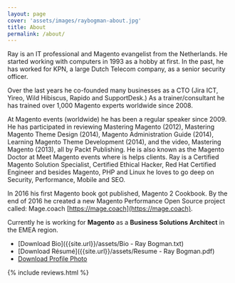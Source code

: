 ```yaml
---
layout: page
cover: 'assets/images/raybogman-about.jpg'
title: About
permalink: /about/
---
```


Ray is an IT professional and Magento evangelist from the Netherlands. He started working with computers in 1993 as a hobby at first. In the past, he has worked for KPN, a large Dutch Telecom company, as a senior security officer.

Over the last years he co-founded many businesses as a CTO (Jira ICT, Yireo, Wild Hibiscus, Rapido and SupportDesk.) As a trainer/consultant he has trained over 1,000 Magento experts worldwide since 2008.

At Magento events (worldwide) he has been a regular speaker since 2009. He has participated in reviewing Mastering Magento (2012), Mastering Magento Theme Design (2014), Magento Administration Guide (2014), Learning Magento Theme Development (2014), and the video, Mastering Magento (2013), all by Packt Publishing. He is also known as the Magento Doctor at Meet Magento events where is helps clients. Ray is a Certified Magento Solution Specialist, Certified Ethical Hacker, Red Hat Certified Engineer and besides Magento, PHP and Linux he loves to go deep on Security, Performance, Mobile and SEO.

In 2016 his first Magento book got published, Magento 2 Cookbook. By the end of 2016 he created a new Magento Performance Open Source project called: Mage.coach [https://mage.coach](https://mage.coach).

Currently he is working for **Magento** as a **Business Solutions Architect** in the EMEA region.


- [Download Bio]({{site.url}}/assets/Bio - Ray Bogman.txt)
- [Download Résumé]({{site.url}}/assets/Resume - Ray Bogman.pdf)
- [Download Profile Photo]({{site.url}}/assets/images/raybogman-magento-doctor.png)


{% include reviews.html %}
